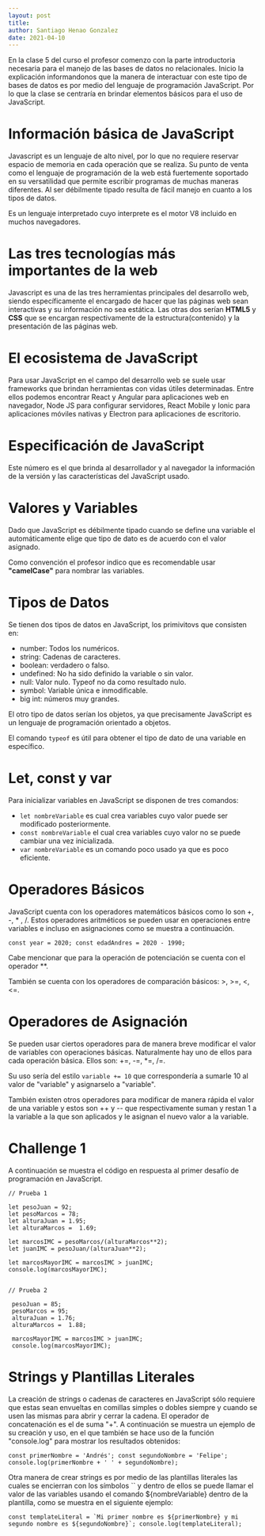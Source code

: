 ```yaml
---
layout: post
title: 
author: Santiago Henao Gonzalez
date: 2021-04-10
---
```


En la clase 5 del curso el profesor comenzo con la parte introductoria necesaria para el manejo de las bases de datos no relacionales. Inicio la explicación informandonos que la manera de interactuar con este tipo de bases de datos es por medio del lenguaje de programación JavaScript. Por lo que la clase se centraría en brindar elementos básicos para el uso de JavaScript.

# Información básica de JavaScript

Javascript es un lenguaje de alto nivel, por lo que no requiere reservar espacio de memoria en cada operación que se realiza. Su punto de venta como el lenguaje de programación de la web está fuertemente soportado en su versatilidad que permite escribir programas de muchas maneras diferentes. Al ser débilmente tipado resulta de fácil manejo en cuanto a los tipos de datos.

Es un lenguaje interpretado cuyo interprete es el motor V8 incluido en muchos navegadores.

# Las tres tecnologías más importantes de la web

Javascript es una de las tres herramientas principales del desarrollo web, siendo específicamente el encargado de hacer que las páginas web sean interactivas y su información no sea estática. Las otras dos serían **HTML5** y **CSS** que se encargan respectivamente de la estructura(contenido) y la presentación de las páginas web.

# El ecosistema de JavaScript

Para usar JavaScript en el campo del desarrollo web se suele usar frameworks que brindan herramientas con vidas útiles determinadas. Entre ellos podemos encontrar React y Angular para aplicaciones web en navegador, Node JS para configurar servidores, React Mobile y Ionic para aplicaciones móviles nativas y Electron para aplicaciones de escritorio.

# Especificación de JavaScript

Este número es el que brinda al desarrollador y al navegador la información de la versión y las características del JavaScript usado.

# Valores y Variables

Dado que JavaScript es débilmente tipado cuando se define una variable el automáticamente elige que tipo de dato es de acuerdo con el valor asignado.

Como convención el profesor indico que es recomendable usar **"camelCase"** para nombrar las variables.

# Tipos de Datos

Se tienen dos tipos de datos en JavaScript, los primivitovs que consisten en:

- number: Todos los numéricos.
- string: Cadenas de caracteres.
- boolean: verdadero o falso.
-  undefined: No ha sido definido la variable o sin valor.
- null: Valor nulo. Typeof no da como resultado nulo.
- symbol: Variable única e inmodificable.
- big int: números muy grandes.

El otro tipo de datos serían los objetos, ya que precisamente JavaScript es un lenguaje de programación orientado a objetos.

El comando `typeof` es útil para obtener el tipo de dato de una variable en específico.

# Let, const y var

Para inicializar variables en JavaScript se disponen de tres comandos:

- `let nombreVariable` es cual crea variables cuyo valor puede ser modificado posteriormente.
- `const nombreVariable` el cual crea variables cuyo valor no se puede cambiar una vez inicializada.
- `var nombreVariable` es un comando poco usado ya que es poco eficiente.

# Operadores Básicos

JavaScript cuenta con los operadores matemáticos básicos como lo son +, -, * , \/. Estos operadores aritméticos se pueden usar en operaciones entre variables e incluso en asignaciones como se muestra a continuación.

`const year = 2020;
const edadAndres = 2020 - 1990;`

Cabe mencionar que para la operación de potenciación se cuenta con el operador \**.

También se cuenta con los operadores de comparación básicos: >, >=, <, <=.

# Operadores de Asignación

Se pueden usar ciertos operadores para de manera breve modificar el valor de variables con operaciones básicas. Naturalmente hay uno de ellos para cada operación básica. Ellos son: +=, -=, *=, \/=.

Su uso sería del estilo `variable += 10` que correspondería a sumarle 10 al valor de "variable" y asignarselo a "variable".

También existen otros operadores para modificar de manera rápida el valor de una variable y estos son ++ y -- que respectivamente suman y restan 1 a la variable a la que son aplicados y le asignan el nuevo valor a la variable.

# Challenge 1

A continuación se muestra el código en respuesta al primer desafío de programación en JavaScript.

```
// Prueba 1

let pesoJuan = 92;
let pesoMarcos = 78;
let alturaJuan = 1.95;
let alturaMarcos =  1.69;

let marcosIMC = pesoMarcos/(alturaMarcos**2);
let juanIMC = pesoJuan/(alturaJuan**2);

let marcosMayorIMC = marcosIMC > juanIMC;
console.log(marcosMayorIMC);


// Prueba 2

 pesoJuan = 85;
 pesoMarcos = 95;
 alturaJuan = 1.76;
 alturaMarcos =  1.88;

 marcosMayorIMC = marcosIMC > juanIMC;
 console.log(marcosMayorIMC);
 ```
 
 
 # Strings y Plantillas Literales
 
 La creación de strings o cadenas de caracteres en JavaScript sólo requiere que estas sean envueltas en comillas simples o dobles siempre y cuando se usen las mismas para abrir y cerrar la cadena. El operador de concatenación es el de suma "+". A continuación se muestra un ejemplo de su creación y uso, en el que también se hace uso de la función "console.log" para mostrar los resultados obtenidos:
 
 `const primerNombre = 'Andrés';
const segundoNombre = 'Felipe';
console.log(primerNombre + ' ' + segundoNombre);`

Otra manera de crear strings es por medio de las plantillas literales las cuales se encierran con los símbolos \`\` y dentro de ellos se puede llamar el valor de las variables usando el comando ${nombreVariable} dentro de la plantilla, como se muestra en el siguiente ejemplo:

``const templateLiteral = `Mi primer nombre es ${primerNombre} y mi segundo nombre es ${segundoNombre}`;
console.log(templateLiteral);``
 
 
